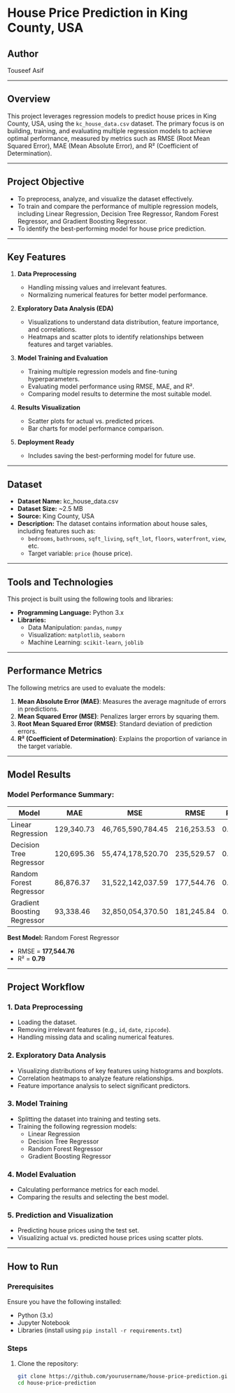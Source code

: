 # House Price Prediction in King County, USA

## **Author**
Touseef Asif  

---

## **Overview**
This project leverages regression models to predict house prices in King County, USA, using the `kc_house_data.csv` dataset. The primary focus is on building, training, and evaluating multiple regression models to achieve optimal performance, measured by metrics such as RMSE (Root Mean Squared Error), MAE (Mean Absolute Error), and R² (Coefficient of Determination).

---

## **Project Objective**
- To preprocess, analyze, and visualize the dataset effectively.
- To train and compare the performance of multiple regression models, including Linear Regression, Decision Tree Regressor, Random Forest Regressor, and Gradient Boosting Regressor.
- To identify the best-performing model for house price prediction.

---

## **Key Features**
1. **Data Preprocessing**
   - Handling missing values and irrelevant features.
   - Normalizing numerical features for better model performance.

2. **Exploratory Data Analysis (EDA)**
   - Visualizations to understand data distribution, feature importance, and correlations.
   - Heatmaps and scatter plots to identify relationships between features and target variables.

3. **Model Training and Evaluation**
   - Training multiple regression models and fine-tuning hyperparameters.
   - Evaluating model performance using RMSE, MAE, and R².
   - Comparing model results to determine the most suitable model.

4. **Results Visualization**
   - Scatter plots for actual vs. predicted prices.
   - Bar charts for model performance comparison.

5. **Deployment Ready**
   - Includes saving the best-performing model for future use.

---

## **Dataset**
- **Dataset Name:** kc_house_data.csv  
- **Dataset Size:** ~2.5 MB  
- **Source:** King County, USA  
- **Description:** The dataset contains information about house sales, including features such as:
  - `bedrooms`, `bathrooms`, `sqft_living`, `sqft_lot`, `floors`, `waterfront`, `view`, etc.
  - Target variable: `price` (house price).  

---

## **Tools and Technologies**
This project is built using the following tools and libraries:
- **Programming Language:** Python 3.x
- **Libraries:**
  - Data Manipulation: `pandas`, `numpy`
  - Visualization: `matplotlib`, `seaborn`
  - Machine Learning: `scikit-learn`, `joblib`

---

## **Performance Metrics**
The following metrics are used to evaluate the models:
1. **Mean Absolute Error (MAE)**: Measures the average magnitude of errors in predictions.
2. **Mean Squared Error (MSE)**: Penalizes larger errors by squaring them.
3. **Root Mean Squared Error (RMSE)**: Standard deviation of prediction errors.
4. **R² (Coefficient of Determination)**: Explains the proportion of variance in the target variable.

---

## **Model Results**
### Model Performance Summary:
| **Model**                  | **MAE**     | **MSE**            | **RMSE**       | **R²**  |
|----------------------------|-------------|--------------------|----------------|---------|
| Linear Regression          | 129,340.73  | 46,765,590,784.45 | 216,253.53     | 0.69    |
| Decision Tree Regressor    | 120,695.36  | 55,474,178,520.70 | 235,529.57     | 0.63    |
| Random Forest Regressor    | 86,876.37   | 31,522,142,037.59 | 177,544.76     | 0.79    |
| Gradient Boosting Regressor| 93,338.46   | 32,850,054,370.50 | 181,245.84     | 0.78    |

**Best Model:** Random Forest Regressor  
- RMSE = **177,544.76**  
- R² = **0.79**  

---

## **Project Workflow**
### 1. **Data Preprocessing**
- Loading the dataset.
- Removing irrelevant features (e.g., `id`, `date`, `zipcode`).
- Handling missing data and scaling numerical features.

### 2. **Exploratory Data Analysis**
- Visualizing distributions of key features using histograms and boxplots.
- Correlation heatmaps to analyze feature relationships.
- Feature importance analysis to select significant predictors.

### 3. **Model Training**
- Splitting the dataset into training and testing sets.
- Training the following regression models:
  - Linear Regression
  - Decision Tree Regressor
  - Random Forest Regressor
  - Gradient Boosting Regressor

### 4. **Model Evaluation**
- Calculating performance metrics for each model.
- Comparing the results and selecting the best model.

### 5. **Prediction and Visualization**
- Predicting house prices using the test set.
- Visualizing actual vs. predicted house prices using scatter plots.


---

## **How to Run**
### **Prerequisites**
Ensure you have the following installed:
- Python (3.x)
- Jupyter Notebook
- Libraries (install using `pip install -r requirements.txt`)

### **Steps**
1. Clone the repository:
   ```bash
   git clone https://github.com/yourusername/house-price-prediction.git
   cd house-price-prediction
